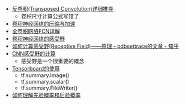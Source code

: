- [反卷积(Transposed Convolution)详细推导](https://zhuanlan.zhihu.com/p/48501100)
  - 卷积尺寸计算公式写错了
- [卷积神经网络的压缩与加速](https://zhuanlan.zhihu.com/p/38473604)
- [全卷积网络FCN详解](https://zhuanlan.zhihu.com/p/30195134)
- [卷积神经网络的感受野](https://zhuanlan.zhihu.com/p/44106492)
- [如何计算感受野(Receptive Field)——原理 - pdbsettrace的文章 - 知乎](https://zhuanlan.zhihu.com/p/31004121)
- [CNN感受野的计算](https://zhuanlan.zhihu.com/p/35708466?utm_source=wechat_session&utm_medium=social&from=singlemessage)
  - 感受野是一个很重要的概念
- [Tensorboard的使用](https://blog.csdn.net/sinat_33761963/article/details/62433234)
  - tf.summary.image()
  - tf.summary.scalar()
  - tf.summary.FileWriter()
- [如何理解先验概率和后验概率](https://zhuanlan.zhihu.com/p/26464206)
